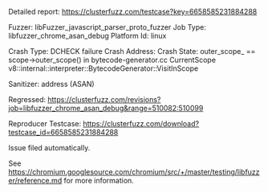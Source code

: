 Detailed report: https://clusterfuzz.com/testcase?key=6658585231884288

Fuzzer: libFuzzer_javascript_parser_proto_fuzzer
Job Type: libfuzzer_chrome_asan_debug
Platform Id: linux

Crash Type: DCHECK failure
Crash Address: 
Crash State:
  outer_scope_ == scope->outer_scope() in bytecode-generator.cc
  CurrentScope
  v8::internal::interpreter::BytecodeGenerator::VisitInScope
  
Sanitizer: address (ASAN)

Regressed: https://clusterfuzz.com/revisions?job=libfuzzer_chrome_asan_debug&range=510082:510099

Reproducer Testcase: https://clusterfuzz.com/download?testcase_id=6658585231884288

Issue filed automatically.

See https://chromium.googlesource.com/chromium/src/+/master/testing/libfuzzer/reference.md for more information.
